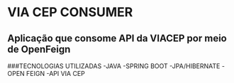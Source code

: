 # VIA CEP CONSUMER
## Aplicação que consome API da VIACEP por meio de OpenFeign

###TECNOLOGIAS UTILIZADAS
-JAVA
-SPRING BOOT 
-JPA/HIBERNATE
-OPEN FEIGN 
-API VIA CEP 

